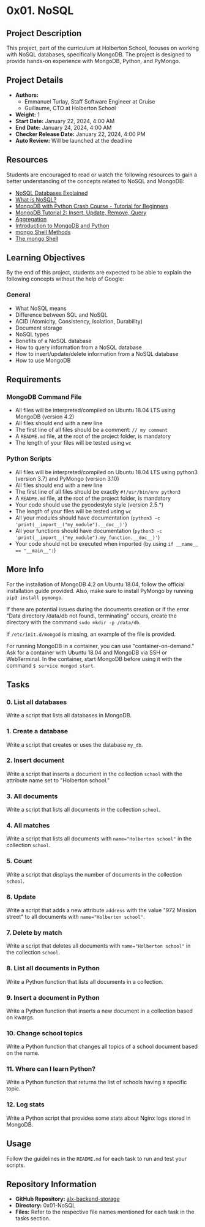 # 0x01. NoSQL

## Project Description

This project, part of the curriculum at Holberton School, focuses on working with NoSQL databases, specifically MongoDB. The project is designed to provide hands-on experience with MongoDB, Python, and PyMongo.

## Project Details

- **Authors:**
  - Emmanuel Turlay, Staff Software Engineer at Cruise
  - Guillaume, CTO at Holberton School
- **Weight:** 1
- **Start Date:** January 22, 2024, 4:00 AM
- **End Date:** January 24, 2024, 4:00 AM
- **Checker Release Date:** January 22, 2024, 4:00 PM
- **Auto Review:** Will be launched at the deadline

## Resources

Students are encouraged to read or watch the following resources to gain a better understanding of the concepts related to NoSQL and MongoDB:

- [NoSQL Databases Explained](#)
- [What is NoSQL?](#)
- [MongoDB with Python Crash Course - Tutorial for Beginners](#)
- [MongoDB Tutorial 2: Insert, Update, Remove, Query](#)
- [Aggregation](#)
- [Introduction to MongoDB and Python](#)
- [mongo Shell Methods](#)
- [The mongo Shell](#)

## Learning Objectives

By the end of this project, students are expected to be able to explain the following concepts without the help of Google:

### General

- What NoSQL means
- Difference between SQL and NoSQL
- ACID (Atomicity, Consistency, Isolation, Durability)
- Document storage
- NoSQL types
- Benefits of a NoSQL database
- How to query information from a NoSQL database
- How to insert/update/delete information from a NoSQL database
- How to use MongoDB

## Requirements

### MongoDB Command File

- All files will be interpreted/compiled on Ubuntu 18.04 LTS using MongoDB (version 4.2)
- All files should end with a new line
- The first line of all files should be a comment: `// my comment`
- A `README.md` file, at the root of the project folder, is mandatory
- The length of your files will be tested using `wc`

### Python Scripts

- All files will be interpreted/compiled on Ubuntu 18.04 LTS using python3 (version 3.7) and PyMongo (version 3.10)
- All files should end with a new line
- The first line of all files should be exactly `#!/usr/bin/env python3`
- A `README.md` file, at the root of the project folder, is mandatory
- Your code should use the pycodestyle style (version 2.5.*)
- The length of your files will be tested using `wc`
- All your modules should have documentation (`python3 -c 'print(__import__("my_module").__doc__)'`)
- All your functions should have documentation (`python3 -c 'print(__import__("my_module").my_function.__doc__)'`)
- Your code should not be executed when imported (by using `if __name__ == "__main__":`)

## More Info

For the installation of MongoDB 4.2 on Ubuntu 18.04, follow the official installation guide provided. Also, make sure to install PyMongo by running `pip3 install pymongo`.

If there are potential issues during the documents creation or if the error "Data directory /data/db not found., terminating" occurs, create the directory with the command `sudo mkdir -p /data/db`.

If `/etc/init.d/mongod` is missing, an example of the file is provided.

For running MongoDB in a container, you can use "container-on-demand." Ask for a container with Ubuntu 18.04 and MongoDB via SSH or WebTerminal. In the container, start MongoDB before using it with the command `$ service mongod start`.

## Tasks

### 0. List all databases

Write a script that lists all databases in MongoDB.

### 1. Create a database

Write a script that creates or uses the database `my_db`.

### 2. Insert document

Write a script that inserts a document in the collection `school` with the attribute name set to "Holberton school."

### 3. All documents

Write a script that lists all documents in the collection `school`.

### 4. All matches

Write a script that lists all documents with `name="Holberton school"` in the collection `school`.

### 5. Count

Write a script that displays the number of documents in the collection `school`.

### 6. Update

Write a script that adds a new attribute `address` with the value "972 Mission street" to all documents with `name="Holberton school"`.

### 7. Delete by match

Write a script that deletes all documents with `name="Holberton school"` in the collection `school`.

### 8. List all documents in Python

Write a Python function that lists all documents in a collection.

### 9. Insert a document in Python

Write a Python function that inserts a new document in a collection based on kwargs.

### 10. Change school topics

Write a Python function that changes all topics of a school document based on the name.

### 11. Where can I learn Python?

Write a Python function that returns the list of schools having a specific topic.

### 12. Log stats

Write a Python script that provides some stats about Nginx logs stored in MongoDB.

## Usage

Follow the guidelines in the `README.md` for each task to run and test your scripts.

## Repository Information

- **GitHub Repository:** [alx-backend-storage](https://github.com/moulineE/alx-backend-storage)
- **Directory:** 0x01-NoSQL
- **Files:** Refer to the respective file names mentioned for each task in the tasks section.
